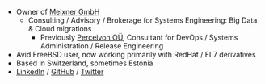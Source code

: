 - Owner of [Meixner GmbH](https://www.meixner.ch)
    - Consulting / Advisory / Brokerage for Systems Engineering: Big Data & Cloud migrations
        - Previously [Perceivon OÜ](https://www.perceivon.net/), Consultant for DevOps / Systems Administration / Release Engineering
- Avid FreeBSD user, now working primarily with RedHat / EL7 derivatives
- Based in Switzerland, sometimes Estonia
- [LinkedIn](https://ch.linkedin.com/in/johannes-meixner-b5746463) / [GitHub](https://www.github.com/xmj) / [Twitter](https://www.twitter.com/xmjee)
